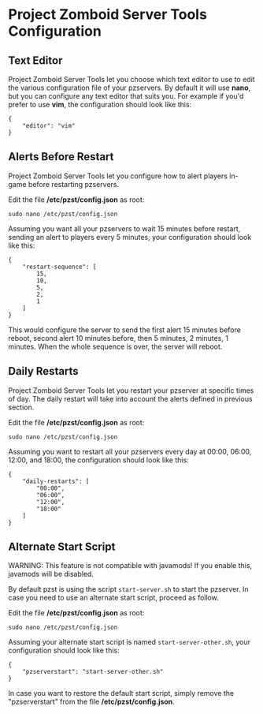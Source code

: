 # Project Zomboid Server Tools Configuration

## Text Editor
Project Zomboid Server Tools let you choose which text editor to use to edit the various configuration file of your pzservers. By default it will use **nano**, but you can configure any text editor that suits you. For example if you'd prefer to use **vim**, the configuration should look like this:

	{
		"editor": "vim"
	}

## Alerts Before Restart
Project Zomboid Server Tools let you configure how to alert players in-game before restarting pzservers.

Edit the file **/etc/pzst/config.json** as root:

	sudo nano /etc/pzst/config.json

Assuming you want all your pzservers to wait 15 minutes before restart, sending an alert to players every 5 minutes, your configuration should look like this:

	{
		"restart-sequence": [
			15,
			10,
			5,
			2,
			1
		]
	}

This would configure the server to send the first alert 15 minutes before reboot, second alert 10 minutes before, then 5 minutes, 2 minutes, 1 minutes. When the whole sequence is over, the server will reboot.

## Daily Restarts
Project Zomboid Server Tools let you restart your pzserver at specific times of day. The daily restart will take into account the alerts defined in previous section.

Edit the file **/etc/pzst/config.json** as root:

	sudo nano /etc/pzst/config.json

Assuming you want to restart all your pzservers every day at 00:00, 06:00, 12:00, and 18:00, the configuration should look like this:

	{
		"daily-restarts": [
			"00:00",
			"06:00",
			"12:00",
			"18:00"
		]
	}

## Alternate Start Script
WARNING: This feature is not compatible with javamods! If you enable this, javamods will be disabled.

By default pzst is using the script `start-server.sh` to start the pzserver. In case you need to use an alternate start script, proceed as follow.

Edit the file **/etc/pzst/config.json** as root:

	sudo nano /etc/pzst/config.json

Assuming your alternate start script is named `start-server-other.sh`, your configuration should look like this:

	{
		"pzserverstart": "start-server-other.sh"
	}

In case you want to restore the default start script, simply remove the "pzserverstart" from the file **/etc/pzst/config.json**.
